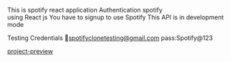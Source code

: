 This is spotify react application 
Authentication spotify  
using React js
You have to signup to use Spotify This API is in development mode

Testing Credentials :email:spotifyclonetesting@gmail.com 
                     pass:Spotify@123


[project-preview](https://spotify-react-cs.netlify.app/)

